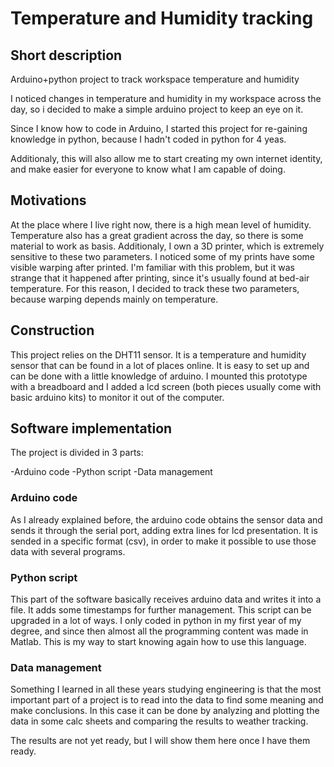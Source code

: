 # Temperature and Humidity tracking

## Short description
 Arduino+python project to track workspace temperature and humidity

 I noticed changes in temperature and humidity in my workspace
 across the day, so i decided to make a simple arduino project
 to keep an eye on it.

 Since I know how to code in Arduino, I started this project for 
 re-gaining knowledge in python, because I hadn't coded in python for 
 4 yeas.

 Additionaly, this will also allow me to start creating my own internet
 identity, and make easier for everyone to know what I am capable of doing.

## Motivations

At the place where I live right now, there is a high mean level of humidity. Temperature
also has a great gradient across the day, so there is some material to work as basis.
Additionaly, I own a 3D printer, which is extremely sensitive to these two parameters.
I noticed some of my prints have some visible warping after printed. I'm familiar with this
problem, but it was strange that it happened after printing, since it's usually found at bed-air temperature.
For this reason, I decided to track these two parameters, because warping depends mainly on temperature.

## Construction

This project relies on the DHT11 sensor. It is a temperature and humidity sensor that can be found 
in a lot of places online. It is easy to set up and can be done with a little knowledge of arduino.
I mounted this prototype with a breadboard and I added a lcd screen (both pieces usually come with 
basic arduino kits) to monitor it out of the computer.

## Software implementation

The project is divided in 3 parts:

-Arduino code
-Python script
-Data management

### Arduino code

As I already explained before, the arduino code obtains the sensor data and sends it through the
serial port, adding extra lines for lcd presentation. It is sended in a specific format (csv), in order 
to make it possible to use those data with several programs.

### Python script

This part of the software basically receives arduino data and writes it into a file. It adds some timestamps
for further management. This script can be upgraded in a lot of ways. I only coded in python in my first year
of my degree, and since then almost all the programming content was made in Matlab. This is my way to start knowing
again how to use this language.

### Data management

Something I learned in all these years studying engineering is that the most important part of a project
is to read into the data to find some meaning and make conclusions. In this case it can be done by analyzing
and plotting the data in some calc sheets and comparing the results to weather tracking. 

The results are not yet ready, but I will show them here once I have them ready.